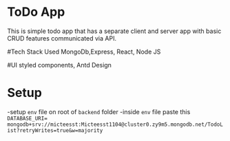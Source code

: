 # ToDo App
This is simple todo app that has a separate client and server app with basic CRUD features communicated via API.

#Tech Stack Used
MongoDb,Express, React, Node JS

#UI
styled components, Antd Design

# Setup
-setup `env` file on root of `backend` folder
-inside `env` file paste this `DATABASE_URI= mongodb+srv://micteesst:Micteesst1104@cluster0.zy9m5.mongodb.net/TodoList?retryWrites=true&w=majority`

